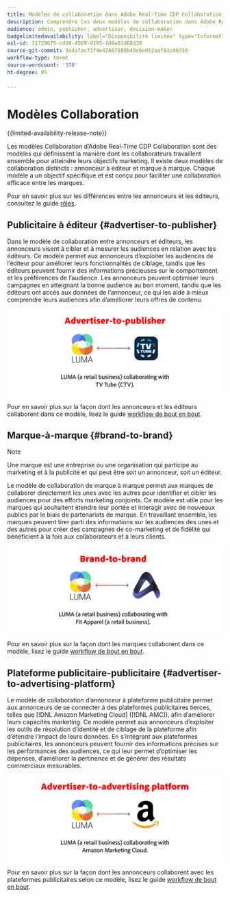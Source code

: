 ```yaml
---
title: Modèles de collaboration dans Adobe Real-Time CDP Collaboration.
description: Comprendre les deux modèles de collaboration dans Adobe Real-Time CDP Collaboration
audience: admin, publisher, advertiser, decision-maker
badgelimitedavailability: label="Disponibilité limitée" type="Informative" url="https://helpx.adobe.com/legal/product-descriptions/real-time-customer-data-platform-collaboration.html newtab=true"
exl-id: 31729675-cdd8-4569-9195-1d9a61d68d30
source-git-commit: 9a4a7acf3f4e42667889b40c6a052aaf83c06758
workflow-type: tm+mt
source-wordcount: '378'
ht-degree: 0%

---
```


# Modèles Collaboration

{{limited-availability-release-note}}

Les modèles Collaboration d’Adobe Real-Time CDP Collaboration sont des modèles qui définissent la manière dont les collaborateurs travaillent ensemble pour atteindre leurs objectifs marketing. Il existe deux modèles de collaboration distincts : annonceur à éditeur et marque à marque. Chaque modèle a un objectif spécifique et est conçu pour faciliter une collaboration efficace entre les marques.

Pour en savoir plus sur les différences entre les annonceurs et les éditeurs, consultez le guide [rôles](/help/guide/overview/roles.md).

## Publicitaire à éditeur {#advertiser-to-publisher}

Dans le modèle de collaboration entre annonceurs et éditeurs, les annonceurs visent à cibler et à mesurer les audiences en relation avec les éditeurs. Ce modèle permet aux annonceurs d’exploiter les audiences de l’éditeur pour améliorer leurs fonctionnalités de ciblage, tandis que les éditeurs peuvent fournir des informations précieuses sur le comportement et les préférences de l’audience. Les annonceurs peuvent optimiser leurs campagnes en atteignant la bonne audience au bon moment, tandis que les éditeurs ont accès aux données de l’annonceur, ce qui les aide à mieux comprendre leurs audiences afin d’améliorer leurs offres de contenu.

![Exemple de collaboration entre annonceurs et éditeurs.](/help/assets/overview/advertiser-to-publisher.png)

Pour en savoir plus sur la façon dont les annonceurs et les éditeurs collaborent dans ce modèle, lisez le guide [workflow de bout en bout](/help/guide/overview/end-to-end-workflow.md).

## Marque-à-marque {#brand-to-brand}

>[!NOTE]
>
>Une marque est une entreprise ou une organisation qui participe au marketing et à la publicité et qui peut être soit un annonceur, soit un éditeur.

Le modèle de collaboration de marque à marque permet aux marques de collaborer directement les unes avec les autres pour identifier et cibler les audiences pour des efforts marketing conjoints. Ce modèle est utile pour les marques qui souhaitent étendre leur portée et interagir avec de nouveaux publics par le biais de partenariats de marque. En travaillant ensemble, les marques peuvent tirer parti des informations sur les audiences des unes et des autres pour créer des campagnes de co-marketing et de fidélité qui bénéficient à la fois aux collaborateurs et à leurs clients.

![Exemple de collaboration entre marques.](/help/assets/overview/brand-to-brand.png)

Pour en savoir plus sur la façon dont les marques collaborent dans ce modèle, lisez le guide [workflow de bout en bout](/help/guide/overview/end-to-end-workflow.md).

## Plateforme publicitaire-publicitaire {#advertiser-to-advertising-platform}

Le modèle de collaboration d’annonceur à plateforme publicitaire permet aux annonceurs de se connecter à des plateformes publicitaires tierces, telles que [!DNL Amazon Marketing Cloud] ([!DNL AMC]), afin d’améliorer leurs capacités marketing. Ce modèle permet aux annonceurs d’exploiter les outils de résolution d’identité et de ciblage de la plateforme afin d’étendre l’impact de leurs données. En s’intégrant aux plateformes publicitaires, les annonceurs peuvent fournir des informations précises sur les performances des audiences, ce qui leur permet d’optimiser les dépenses, d’améliorer la pertinence et de générer des résultats commerciaux mesurables.

![Exemple de collaboration entre annonceurs et plateformes publicitaires.](/help/assets/overview/advertiser-to-advertising-platform.png)

Pour en savoir plus sur la façon dont les annonceurs collaborent avec les plateformes publicitaires selon ce modèle, lisez le guide [workflow de bout en bout](/help/guide/overview/end-to-end-workflow.md).